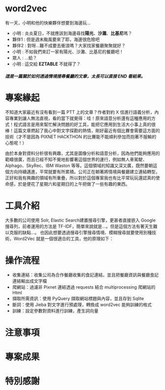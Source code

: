 # word2vec
有一天，小明和他的快樂夥伴想要到海邊玩...
- 小明 : 炎炎夏日，不就應該到海邊尋找**陽光**、**沙灘**、**比基尼**嗎？
- 夥伴1 : 但是週末颱風要來了耶，海邊很危險吧
- 夥伴2 : 對呀...難不成要去衝浪嗎？大家找家餐廳聚聚就好？
- 小明 : 不如我們來訂一家有陽光、沙灘、比基尼的餐廳吧！
- 眾人 : ...蛤？
- 小明 : 這交給 **EZTABLE** 不就得了？

##### 這是一篇關於如何透過情境搜尋餐廳的文章，太長可以直接 END 看結果。

# 專案緣起
不知道大家最近有沒有看到一篇 PTT 上的文章？作者對約 X 信進行語義分析，內容專業到讓人無法直視，看的當下就覺得：哇！原來語意分析還有這種應用的方式！程式語言是用來幫忙解決問題的好工具，能把它應用到生活大小事上真的很棒！這篇文章燃起了我心中對文字探勘的熱情，剛好最近有個比賽會需要這方面的技術（才不是因為 PIXNET HACKTHON 的比賽能不能順利參加而抱著不服輸的心態呢！）

由於本身對資料分析很有興趣，尤其是圖像分析和語意分析，因為他們能夠應用的範疇很廣，而且已經不知不覺地影響著這個世界的運行，例如無人車駕駛、Alphago、SkyRec、IBM Waston 等等。這個領域的知識又深又廣，既然要朝這個方向持續邁進，平常就要有所累積。公司正在朝著將情境與餐廳建立連結轉型，正好和我有興趣的領域有所重疊，所以對於這個專案我也有比平常玩玩還認真的使命感，於是便花了星期六和星期日的上午把做了一些有趣的東西。

# 工具介紹
大多數的公司使用 Solr, Elastic Search建置搜尋引擎，更甚者直接嵌入 Google 搜尋列，前者運用的方法是 TF-IDF，簡單來說就是...。但是這個方法有著天生難以克服的缺點...。
也因此想要透過搜尋引擎搜尋情境、模糊搜尋就要使用別種技術，Word2Vec 就是一個很適合的工具，他的原理如下：

# 操作流程
- 收集連結：收集公司為合作餐廳收集的食記連結，並且把餐廳資訊與餐廳食記連結輸出成文字檔
- 爬網站：過濾非 Pixnet 連結透過 requests 結合 multiprocessing 爬網站的 Html
- 擷取所需資訊：使用 PyQuery 擷取網站標題與內容，並且存到 Sqlite 
- 斷詞：使用 Jieba 對文字進行預處理，轉換成 word2vec 能夠訓練的格式
- 訓練：設定參數對資料進行訓練，產生詞向量

# 注意事項

# 專案成果

# 特別感謝
